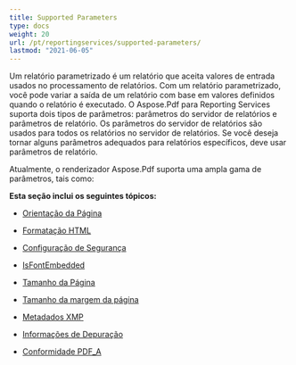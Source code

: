 ```yaml
---
title: Supported Parameters
type: docs
weight: 20
url: /pt/reportingservices/supported-parameters/
lastmod: "2021-06-05"
---
```


Um relatório parametrizado é um relatório que aceita valores de entrada usados no processamento de relatórios. Com um relatório parametrizado, você pode variar a saída de um relatório com base em valores definidos quando o relatório é executado. O Aspose.Pdf para Reporting Services suporta dois tipos de parâmetros: parâmetros do servidor de relatórios e parâmetros de relatório. Os parâmetros do servidor de relatórios são usados para todos os relatórios no servidor de relatórios. Se você deseja tornar alguns parâmetros adequados para relatórios específicos, deve usar parâmetros de relatório.

Atualmente, o renderizador Aspose.Pdf suporta uma ampla gama de parâmetros, tais como:

**Esta seção inclui os seguintes tópicos:**

- [Orientação da Página](/pdf/pt/reportingservices/page-orientation/)
- [Formatação HTML](/pdf/pt/reportingservices/html-formatting/)
- [Configuração de Segurança](/pdf/pt/reportingservices/security-setting/)
- [IsFontEmbedded](/pdf/pt/reportingservices/isfontembedded/)

- [Tamanho da Página](/pdf/pt/reportingservices/pagesize/)
- [Tamanho da margem da página](/pdf/pt/reportingservices/page-margin-size/)
- [Metadados XMP](/pdf/pt/reportingservices/xmp-metadata/)
- [Informações de Depuração](/pdf/pt/reportingservices/debug-information/)
- [Conformidade PDF_A](/pdf/pt/reportingservices/pdf_a-conformance/)